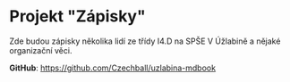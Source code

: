 # Projekt "Zápisky"

Zde budou zápisky několika lidí ze třídy I4.D na SPŠE V Úžlabině a nějaké organizační věci.

**GitHub**: https://github.com/Czechball/uzlabina-mdbook